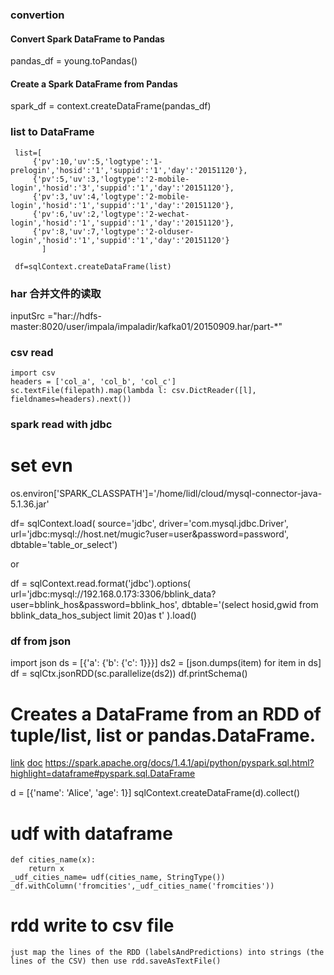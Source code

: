 ### convertion
#### Convert Spark DataFrame to Pandas
pandas_df = young.toPandas()
#### Create a Spark DataFrame from Pandas
spark_df = context.createDataFrame(pandas_df)

### list to DataFrame

```
 list=[
     {'pv':10,'uv':5,'logtype':'1-prelogin','hosid':'1','suppid':'1','day':'20151120'},
     {'pv':5,'uv':3,'logtype':'2-mobile-login','hosid':'3','suppid':'1','day':'20151120'},
     {'pv':3,'uv':4,'logtype':'2-mobile-login','hosid':'1','suppid':'1','day':'20151120'},
     {'pv':6,'uv':2,'logtype':'2-wechat-login','hosid':'1','suppid':'1','day':'20151120'},
     {'pv':8,'uv':7,'logtype':'2-olduser-login','hosid':'1','suppid':'1','day':'20151120'}
       ]

 df=sqlContext.createDataFrame(list)
```

###  har 合并文件的读取

  inputSrc ="har://hdfs-master:8020/user/impala/impaladir/kafka01/20150909.har/part-*"

### csv read

    import csv
    headers = ['col_a', 'col_b', 'col_c']
    sc.textFile(filepath).map(lambda l: csv.DictReader([l], fieldnames=headers).next())

### spark read with jdbc

  # set evn
  os.environ['SPARK_CLASSPATH']='/home/lidl/cloud/mysql-connector-java-5.1.36.jar'

  df= sqlContext.load(
      source='jdbc',
      driver='com.mysql.jdbc.Driver',
      url='jdbc:mysql://host.net/mugic?user=user&password=password',
      dbtable='table_or_select')

  or

  df = sqlContext.read.format('jdbc').options(
       url='jdbc:mysql://192.168.0.173:3306/bblink_data?user=bblink_hos&password=bblink_hos',
       dbtable='(select hosid,gwid from bblink_data_hos_subject limit 20)as t'
   ).load()


### df from json

  import json
  ds = [{'a': {'b': {'c': 1}}}]
  ds2 = [json.dumps(item) for item in ds]
  df = sqlCtx.jsonRDD(sc.parallelize(ds2))
  df.printSchema()

# Creates a DataFrame from an RDD of tuple/list, list or pandas.DataFrame.

[link](https://spark.apache.org/docs/1.5.2/api/python/pyspark.sql.html)
[doc](https://spark.apache.org/docs/1.5.2/api/python/index.html)
https://spark.apache.org/docs/1.4.1/api/python/pyspark.sql.html?highlight=dataframe#pyspark.sql.DataFrame

  d = [{'name': 'Alice', 'age': 1}]
  sqlContext.createDataFrame(d).collect()

# udf with dataframe

	def cities_name(x):
		return x	
	_udf_cities_name= udf(cities_name, StringType())	
	_df.withColumn('fromcities',_udf_cities_name('fromcities'))

# rdd write to csv file

```
just map the lines of the RDD (labelsAndPredictions) into strings (the lines of the CSV) then use rdd.saveAsTextFile()
```
